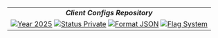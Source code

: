 |                                                                                                                 |
|:---------------------------------------------------------------------------------------------------------------:|
| ***Client Configs Repository***                                                                                 |
| [![Year 2025](https://img.shields.io/badge/year-2025-white.svg)](https://github.com/J4Hub)  [![Status Private](https://img.shields.io/badge/status-private-black.svg)](https://github.com/J4Hub)  [![Format JSON](https://img.shields.io/badge/format-json-orange.svg)](https://github.com/J4Hub)  [![Flag System](https://img.shields.io/badge/%E2%80%8B-flag%20system-blue.svg)](https://github.com/J4Hub) |
